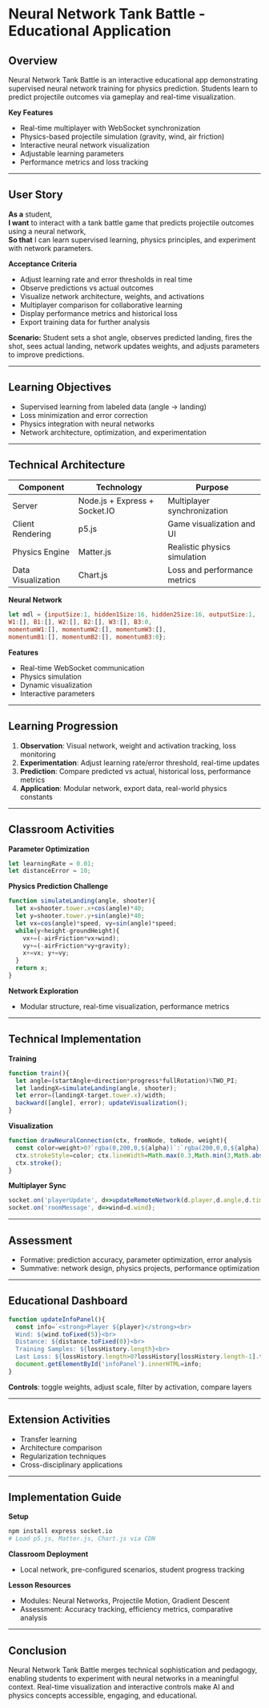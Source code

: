 # Neural Network Tank Battle - Educational Application

## Overview
Neural Network Tank Battle is an interactive educational app demonstrating supervised neural network training for physics prediction. Students learn to predict projectile outcomes via gameplay and real-time visualization.

**Key Features**
- Real-time multiplayer with WebSocket synchronization
- Physics-based projectile simulation (gravity, wind, air friction)
- Interactive neural network visualization
- Adjustable learning parameters
- Performance metrics and loss tracking

---

## User Story
**As a** student,  
**I want** to interact with a tank battle game that predicts projectile outcomes using a neural network,  
**So that** I can learn supervised learning, physics principles, and experiment with network parameters.

**Acceptance Criteria**
- Adjust learning rate and error thresholds in real time  
- Observe predictions vs actual outcomes  
- Visualize network architecture, weights, and activations  
- Multiplayer comparison for collaborative learning  
- Display performance metrics and historical loss  
- Export training data for further analysis

**Scenario:** Student sets a shot angle, observes predicted landing, fires the shot, sees actual landing, network updates weights, and adjusts parameters to improve predictions.

---

## Learning Objectives
- Supervised learning from labeled data (angle → landing)  
- Loss minimization and error correction  
- Physics integration with neural networks  
- Network architecture, optimization, and experimentation

---

## Technical Architecture

| Component         | Technology                     | Purpose                                 |
|-------------------|--------------------------------|-----------------------------------------|
| Server            | Node.js + Express + Socket.IO  | Multiplayer synchronization             |
| Client Rendering  | p5.js                          | Game visualization and UI               |
| Physics Engine    | Matter.js                      | Realistic physics simulation            |
| Data Visualization| Chart.js                       | Loss and performance metrics            |

**Neural Network**
```javascript
let mdl = {inputSize:1, hidden1Size:16, hidden2Size:16, outputSize:1,
W1:[], B1:[], W2:[], B2:[], W3:[], B3:0,
momentumW1:[], momentumW2:[], momentumW3:[],
momentumB1:[], momentumB2:[], momentumB3:0};
```

**Features**
- Real-time WebSocket communication  
- Physics simulation  
- Dynamic visualization  
- Interactive parameters

---

## Learning Progression
1. **Observation**: Visual network, weight and activation tracking, loss monitoring  
2. **Experimentation**: Adjust learning rate/error threshold, real-time updates  
3. **Prediction**: Compare predicted vs actual, historical loss, performance metrics  
4. **Application**: Modular network, export data, real-world physics constants

---

## Classroom Activities

**Parameter Optimization**
```javascript
let learningRate = 0.01;
let distanceError = 10;
```

**Physics Prediction Challenge**
```javascript
function simulateLanding(angle, shooter){
  let x=shooter.tower.x+cos(angle)*40;
  let y=shooter.tower.y+sin(angle)*40;
  let vx=cos(angle)*speed, vy=sin(angle)*speed;
  while(y<height-groundHeight){
    vx+=(-airFriction*vx+wind);
    vy+=(-airFriction*vy+gravity);
    x+=vx; y+=vy;
  }
  return x;
}
```

**Network Exploration**
- Modular structure, real-time visualization, performance metrics

---

## Technical Implementation

**Training**
```javascript
function train(){
  let angle=(startAngle+direction*progress*fullRotation)%TWO_PI;
  let landingX=simulateLanding(angle, shooter);
  let error=(landingX-target.tower.x)/width;
  backward([angle], error); updateVisualization();
}
```

**Visualization**
```javascript
function drawNeuralConnection(ctx, fromNode, toNode, weight){
  const color=weight>0?`rgba(0,200,0,${alpha})`:`rgba(200,0,0,${alpha})`;
  ctx.strokeStyle=color; ctx.lineWidth=Math.max(0.3,Math.min(3,Math.abs(weight)));
  ctx.stroke();
}
```

**Multiplayer Sync**
```javascript
socket.on('playerUpdate', d=>updateRemoteNetwork(d.player,d.angle,d.timestamp));
socket.on('roomMessage', d=>wind=d.wind);
```

---

## Assessment
- Formative: prediction accuracy, parameter optimization, error analysis  
- Summative: network design, physics projects, performance optimization

---

## Educational Dashboard
```javascript
function updateInfoPanel(){
  const info=`<strong>Player ${player}</strong><br>
  Wind: ${wind.toFixed(5)}<br>
  Distance: ${distance.toFixed(0)}<br>
  Training Samples: ${lossHistory.length}<br>
  Last Loss: ${lossHistory.length>0?lossHistory[lossHistory.length-1].toFixed(4):'N/A'}`;
  document.getElementById('infoPanel').innerHTML=info;
}
```
**Controls**: toggle weights, adjust scale, filter by activation, compare layers

---

## Extension Activities
- Transfer learning  
- Architecture comparison  
- Regularization techniques  
- Cross-disciplinary applications

---

## Implementation Guide

**Setup**
```bash
npm install express socket.io
# Load p5.js, Matter.js, Chart.js via CDN
```

**Classroom Deployment**
- Local network, pre-configured scenarios, student progress tracking

**Lesson Resources**
- Modules: Neural Networks, Projectile Motion, Gradient Descent  
- Assessment: Accuracy tracking, efficiency metrics, comparative analysis

---

## Conclusion
Neural Network Tank Battle merges technical sophistication and pedagogy, enabling students to experiment with neural networks in a meaningful context. Real-time visualization and interactive controls make AI and physics concepts accessible, engaging, and educational.
